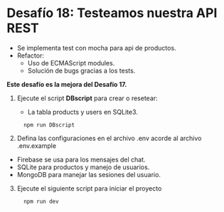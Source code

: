 # Desafío 18: Testeamos nuestra API REST

- Se implementa test con mocha para api de productos.
- Refactor:
  - Uso de ECMAScript modules.
  - Solución de bugs gracias a los tests.


**Este desafío es la mejora del Desafío 17.**

1. Ejecute el script **DBscript** para crear o resetear:

   - La tabla products y users en SQLite3.

   ```
     npm run DBscript
   ```

2. Defina las configuraciones en el archivo .env acorde al archivo .env.example

- Firebase se usa para los mensajes del chat.
- SQLite para productos y manejo de usuarios.
- MongoDB para manejar las sesiones del usuario.

3. Ejecute el siguiente script para iniciar el proyecto

   ```
     npm run dev
   ```